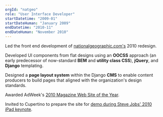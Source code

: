 ```yaml
---
orgId: "natgeo"
role: "User Interface Developer"
startDatetime: "2009-01"
startDateHuman: "January 2009"
endDatetime: "2010-11"
endDateHuman: "November 2010"
---
```


Led the front end development of [nationalgeographic.com's](https://www.nationalgeographic.com) 2010 redesign.

Developed UI components from flat designs using an **OOCSS** approach (an early predecessor of now-standard **BEM** and **utility class CSS**), **jQuery**, and **Django** templating.

Designed a **page layout system** within the Django **CMS** to enable content producers to build pages that aligned with the organization's design standards.

Awarded AdWeek's [2010 Magazine Web Site of the Year](https://www.adweek.com/brand-marketing/magazine-web-site-year-102953/).

Invited to Cupertino to prepare the site for [demo during Steve Jobs' 2010 iPad keynote](https://www.youtube.com/watch?v=zZtWlSDvb_k&t=873s).
